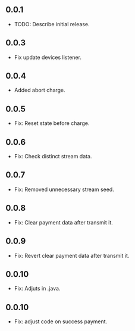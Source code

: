 ## 0.0.1
* TODO: Describe initial release.

## 0.0.3
* Fix update devices listener.

## 0.0.4
* Added abort charge.

## 0.0.5
* Fix: Reset state before charge.

## 0.0.6
* Fix: Check distinct stream data.

## 0.0.7
* Fix: Removed unnecessary stream seed.

## 0.0.8
* Fix: Clear payment data after transmit it.

## 0.0.9
* Fix: Revert clear payment data after transmit it.

## 0.0.10
* Fix: Adjuts in .java.

## 0.0.10
* Fix: adjust code on success payment.
